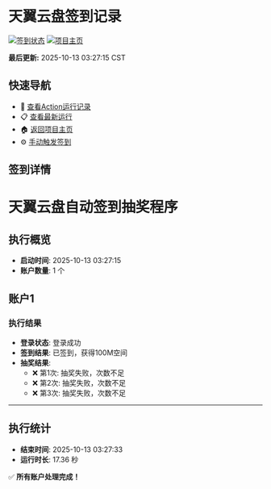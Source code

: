 # 天翼云盘签到记录

[![签到状态](https://github.com/dagdsgdsgsd/189pan/actions/workflows/main.yml/badge.svg)](https://github.com/dagdsgdsgsd/189pan/actions/workflows/main.yml) [![项目主页](https://img.shields.io/badge/GitHub-项目主页-blue?logo=github)](https://github.com/dagdsgdsgsd/189pan)

**最后更新:** 2025-10-13 03:27:15 CST

## 快速导航

- 🔄 [查看Action运行记录](https://github.com/dagdsgdsgsd/189pan/actions)
- 📋 [查看最新运行](https://github.com/dagdsgdsgsd/189pan/actions/runs/18448443371)
- 🏠 [返回项目主页](https://github.com/dagdsgdsgsd/189pan)
- ⚙️ [手动触发签到](https://github.com/dagdsgdsgsd/189pan/actions/workflows/main.yml)

## 签到详情

# 天翼云盘自动签到抽奖程序

## 执行概览
- **启动时间**: 2025-10-13 03:27:15
- **账户数量**: 1 个

## 账户1
### 执行结果
- **登录状态**: 登录成功
- **签到结果**: 已签到，获得100M空间
- **抽奖结果**:
  - ❌ 第1次: 抽奖失败，次数不足
  - ❌ 第2次: 抽奖失败，次数不足
  - ❌ 第3次: 抽奖失败，次数不足

---
## 执行统计
- **结束时间**: 2025-10-13 03:27:33
- **运行时长**: 17.36 秒

✅ **所有账户处理完成！**
